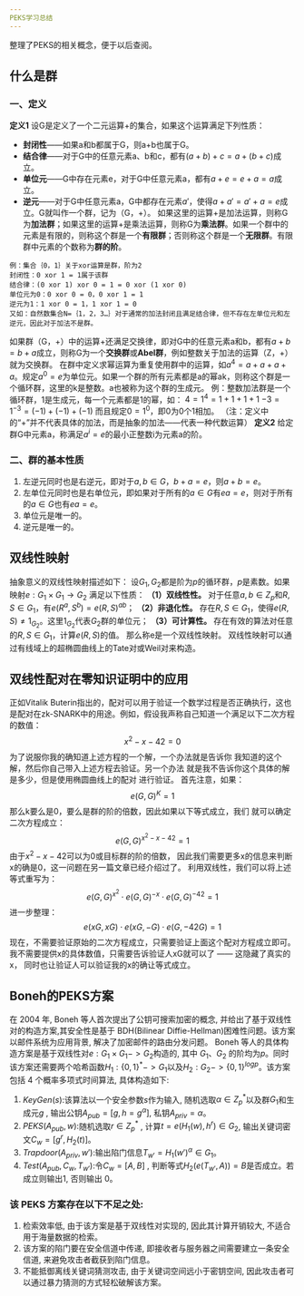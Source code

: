 ```yaml
---
PEKS学习总结
---
```

整理了PEKS的相关概念，便于以后查阅。
## 什么是群
### 一、定义 
**定义1** 设G是定义了一个二元运算+的集合，如果这个运算满足下列性质：
- **封闭性**——如果a和b都属于G，则a+b也属于G。
- **结合律**——对于G中的任意元素a、b和c，都有$(a+b)+c=a+(b+c)$成立。
- **单位元**——G中存在元素e，对于G中任意元素a，都有$a+e=e+a=a$成立。
- **逆元**——对于G中任意元素a，G中都存在元素$a'$，使得$a+a'=a'+a=e$成立。G就叫作一个群，记为（G，+）。
如果这里的运算+是加法运算，则称G为**加法群**；如果这里的运算+是乘法运算，则称G为**乘法群**。如果一个群中的元素是有限的，则称这个群是一个**有限群**；否则称这个群是一个**无限群**。有限群中元素的个数称为**群的阶**。
```
例：集合｛0，1｝关于xor运算是群，阶为2
封闭性：0 xor 1 = 1属于该群
结合律：(0 xor 1) xor 0 = 1 = 0 xor (1 xor 0)
单位元为0：0 xor 0 = 0，0 xor 1 = 1
逆元为1：1 xor 0 = 1，1 xor 1 = 0
又如：自然数集合N=｛1，2，3…｝对于通常的加法封闭且满足结合律，但不存在左单位元和左逆元，因此对于加法不是群。
```
如果群（G，+）中的运算+还满足交换律，即对G中的任意元素a和b，都有$a+b=b+a$成立，则称G为一个**交换群**或**Abel群**，例如整数关于加法的运算（Z，+）就为交换群。
在群中定义求幂运算为重复使用群中的运算，如$a^4=a+a+a+a$。规定$a^0=e$为单位元。如果一个群的所有元素都是a的幂ak，则称这个群是一个循环群，这里的k是整数。a也被称为这个群的生成元。
例：整数加法群是一个循环群，1是生成元，每一个元素都是1的幂，如：
$4=1^{4}=1+1+1+1$
$-3=1^{-3}=(-1)+(-1)+(-1)$
而且规定$0=1^0$，即0为0个1相加。
（注：定义中的“+”并不代表具体的加法，而是抽象的加法——代表一种代数运算）
**定义2** 给定群G中元素a，称满足$a^i=e$的最小正整数i为元素a的阶。
### 二、群的基本性质
1. 左逆元同时也是右逆元，即对于$a,b \in G$，$b+a=e$，则$a+b=e$。
2. 左单位元同时也是右单位元，即如果对于所有的$a \in G$有$ea=e$，则对于所有的$a \in G$也有$ea=e$。
3. 单位元是唯一的。
4. 逆元是唯一的。

## 双线性映射
抽象意义的双线性映射描述如下：
设$G_1,G_2$都是阶为$p$的循环群，$p$是素数。如果映射$e: G_1 \times G_1 \to G_2$ 满足以下性质：
**（1）双线性性。**
对于任意$a,b \in Z_p$和$R,S \in G_1$，有$e(R^a, S^b) = e(R, S)^{ab}$；
**（2）非退化性。**
存在$R,S\in G_1$，使得$e(R, S) \ne 1_{G_2}$。这里$1_{G_2}$代表$G_2$群的单位元；
**（3）可计算性。**
存在有效的算法对任意的$R,S \in G_1$，计算$e(R, S)$的值。
那么称e是一个双线性映射。
双线性映射可以通过有线域上的超椭圆曲线上的Tate对或Weil对来构造。
## 双线性配对在零知识证明中的应用
正如Vitalik Buterin指出的，配对可以用于验证一个数学过程是否正确执行，这也是配对在zk-SNARK中的用途。例如，假设我声称自己知道一个满足以下二次方程的数值：
$$ x^2-x-42=0 $$
为了说服你我的确知道上述方程的一个解，一个办法就是告诉你
我知道的这个解，然后你自己带入上述方程去验证。另一个办法
就是我不告诉你这个具体的解是多少，但是使用椭圆曲线上的配对
进行验证。
首先注意，如果：
$$e(G,G)^K=1$$
那么k要么是0，要么是群的阶的倍数，因此如果以下等式成立，我们
就可以确定二次方程成立：
$$e(G,G)^{x^2-x-42}=1$$
由于$x^2-x-42$可以为0或目标群的阶的倍数， 因此我们需要更多x的信息来判断x的确是0，这一问题在另一篇文章已经介绍过了。
利用双线性，我们可以将上述等式重写为：
$$e(G,G)^{x^2} \cdot e(G,G)^{-x} \cdot e(G,G)^{-42}=1$$
进一步整理：
$$e(xG,xG) \cdot e(xG,-G) \cdot e(G,-42G)=1$$
现在，不需要验证原始的二次方程成立，只需要验证上面这个配对方程成立即可。
我不需要提供x的具体数值，只需要告诉验证人xG就可以了 —— 这隐藏了真实的x，
同时也让验证人可以验证我的x的确让等式成立。
## Boneh的PEKS方案
在 2004 年, Boneh 等人首次提出了公钥可搜索加密的概念, 并给出了基于双线性对的构造方案,其安全性是基于 BDH(Bilinear Diffie-Hellman)困难性问题。该方案以邮件系统为应用背景, 解决了加密邮件的路由分发问题。
Boneh 等人的具体构造方案是基于双线性对$e: G_1 \times G_1 ->G_2$构造的, 其中 $G_1$、$G_2$ 的阶均为$p$。同时该方案还需要两个哈希函数$H_1:\{0,1\}^* ->G_1$以及$H_2:G_2->\{0,1\}^{logp}$。该方案包括 4 个概率多项式时间算法, 具体构造如下: 
1. $KeyGen(s):$该算法以一个安全参数$s$作为输入, 随机选取$\alpha \in Z^*_p$以及群$G_1$和生成元$g$ , 输出公钥$A_{pub}=[g,h=g^{\alpha}]$, 私钥$A_{priv}=\alpha$。
2. $PEKS(A_{pub}, w):$随机选取$r \in Z^*_p$ , 计算$t=e(H_1(w),h^r) \in G_2$, 输出关键词密文$C_w=[g^r, H_2(t)]$。
3. $Trapdoor(A_{priv},w'):$输出陷门信息$T_{w'}=H_1(w')^{\alpha} \in G_1$。
4. $Test(A_{pub}, C_w, T_{w'}):$令$C_w=[A,B]$ , 判断等式$H_2(e(T_{w'},A))=B$是否成立。若成立则输出1, 否则输出 0。

### 该 PEKS 方案存在以下不足之处:

1. 检索效率低, 由于该方案是基于双线性对实现的, 因此其计算开销较大, 不适合用于海量数据的检索。
2. 该方案的陷门要在安全信道中传递, 即接收者与服务器之间需要建立一条安全信道, 来避免攻击者截获到陷门信息。
3. 不能抵御离线关键词猜测攻击, 由于关键词空间远小于密钥空间, 因此攻击者可以通过暴力猜测的方式轻松破解该方案。


